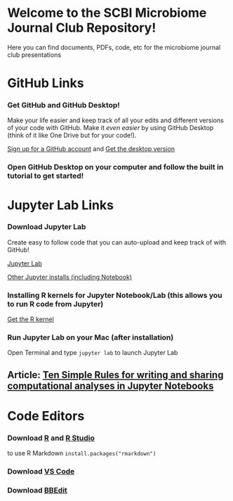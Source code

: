 # Welcome to the SCBI Microbiome Journal Club Repository!
 Here you can find documents, PDFs, code, etc for the microbiome journal club presentations
 
 # GitHub Links
 
 ### Get GitHub and GitHub Desktop! 
 Make your life easier and keep track of all your edits and different versions of your code with GitHub. Make it _even easier_ by using GitHub Desktop (think of it like One Drive but for your code!).
 
 [Sign up for a GitHub account](https://github.com/join) and
 [Get the desktop version](https://desktop.github.com/)
 
 ### Open GitHub Desktop on your computer and follow the built in tutorial to get started!
 
 

# Jupyter Lab Links

### Download Jupyter Lab
Create easy to follow code that you can auto-upload and keep track of with GitHub!
 
 [Jupyter Lab](https://jupyterlab.readthedocs.io/en/stable/getting_started/installation.html)
 
 [Other Jupyter installs (including Notebook)](https://jupyter.readthedocs.io/en/latest/install.html)
 
 ### Installing R kernels for Jupyter Notebook/Lab (this allows you to run R code from Jupyter)
 [Get the R kernel](https://irkernel.github.io/installation/)
 
 ### Run Jupyter Lab on your Mac (after installation)
 
 Open Terminal and type
 ```jupyter lab``` 
to launch Jupyter Lab


## Article: [Ten Simple Rules for writing and sharing computational analyses in Jupyter Notebooks](https://journals.plos.org/ploscompbiol/article?id=10.1371%2Fjournal.pcbi.1007007)


# Code Editors

### Download [R](https://www.r-project.org/) and [R Studio](https://www.rstudio.com/products/rstudio/download/) 
to use R Markdown ```install.packages("rmarkdown")```

### Download [VS Code](https://code.visualstudio.com/Download)

### Download [BBEdit](http://www.barebones.com/products/bbedit/index.html)

